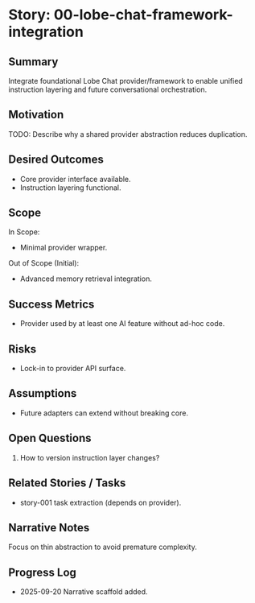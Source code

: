 <!-- Generated/Normalized from template on 2025-09-20 -->
# Story: 00-lobe-chat-framework-integration

## Summary
Integrate foundational Lobe Chat provider/framework to enable unified instruction layering and future conversational orchestration.

## Motivation
TODO: Describe why a shared provider abstraction reduces duplication.

## Desired Outcomes
- Core provider interface available.
- Instruction layering functional.

## Scope
In Scope:
- Minimal provider wrapper.

Out of Scope (Initial):
- Advanced memory retrieval integration.

## Success Metrics
- Provider used by at least one AI feature without ad-hoc code.

## Risks
- Lock-in to provider API surface.

## Assumptions
- Future adapters can extend without breaking core.

## Open Questions
1. How to version instruction layer changes?

## Related Stories / Tasks
- story-001 task extraction (depends on provider).

## Narrative Notes
Focus on thin abstraction to avoid premature complexity.

## Progress Log
- 2025-09-20 Narrative scaffold added.
